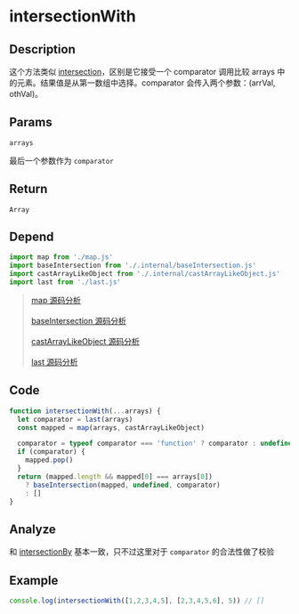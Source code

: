 # intersectionWith

## Description
这个方法类似 [intersection](./intersection.md)，区别是它接受一个 comparator 调用比较 arrays 中的元素。结果值是从第一数组中选择。comparator 会传入两个参数：(arrVal, othVal)。

## Params
`arrays`

最后一个参数作为 `comparator`

## Return
`Array`

## Depend
```js
import map from './map.js'
import baseIntersection from './.internal/baseIntersection.js'
import castArrayLikeObject from './.internal/castArrayLikeObject.js'
import last from './last.js'
```
> [map 源码分析](./map.md)
> <br/>
> <br/>
> [baseIntersection 源码分析](../internal/baseIntersection.md)
> <br/>
> <br/>
> [castArrayLikeObject 源码分析](../internal/castArrayLikeObject.md)
> <br/>
> <br/>
> [last 源码分析](./last.md)

## Code
```js
function intersectionWith(...arrays) {
  let comparator = last(arrays)
  const mapped = map(arrays, castArrayLikeObject)

  comparator = typeof comparator === 'function' ? comparator : undefined
  if (comparator) {
    mapped.pop()
  }
  return (mapped.length && mapped[0] === arrays[0])
    ? baseIntersection(mapped, undefined, comparator)
    : []
}
```

## Analyze
和 [intersectionBy](./intersectionBy.md) 基本一致，只不过这里对于 `comparator` 的合法性做了校验

## Example
```js
console.log(intersectionWith([1,2,3,4,5], [2,3,4,5,6], 5)) // []
```
